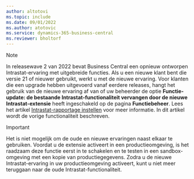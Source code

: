 ```yaml
---
author: altotovi
ms.topic: include
ms.date: 09/01/2022
ms.author: atotovic
ms.service: dynamics-365-business-central
ms.reviewer: bholtorf
---
```

> [!NOTE]
> In releasewave 2 van 2022 bevat Business Central een opnieuw ontworpen Intrastat-ervaring met uitgebreide functies. Als u een nieuwe klant bent die versie 21 of nieuwer gebruikt, werkt u met de nieuwe ervaring. Voor klanten die een upgrade hebben uitgevoerd vanaf eerdere releases, hangt het gebruik van de nieuwe ervaring af van of uw beheerder de optie **Functie-update: de bestaande Intrastat-functionaliteit vervangen door de nieuwe Intrastat-extensie** heeft ingeschakeld op de pagina **Functiebeheer**. Lees het artikel [Intrastat-rapportage instellen](../finance-how-setup-report-intrastat.md) voor meer informatie. In dit artikel wordt de vorige functionaliteit beschreven.

> [!IMPORTANT]
> Het is niet mogelijk om de oude en nieuwe ervaringen naast elkaar te gebruiken. Voordat u de extensie activeert in een productieomgeving, is het raadzaam deze functie eerst in te schakelen en te testen in een sandbox-omgeving met een kopie van productiegegevens. Zodra u de nieuwe Intrastat-ervaring in uw productieomgeving activeert, kunt u niet meer teruggaan naar de oude Intrastat-functionaliteit.